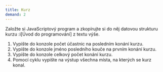 ```yaml
---
title: Kurz
demand: 2
---
```


Založte si JavaScriptový program a zkopírujte si do něj datovou strukturu kurzu :i[Úvod do programování] z textu výše.

1. Vypište do konzole počet účastnic na posledním konání kurzu.
1. Vypište do konzole jméno posledního kouče na prvním konání kurzu.
1. Vypište do konzole celkový počet konání kurzu.
1. Pomocí cyklu vypište na výstup všechna místa, na kterých se kurz konal.
